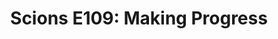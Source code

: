 ---
layout: post
title: "Scions E109: Making Progress"
description: "Softball faces a national power, baseball opens ACC pl..."
permalink: https://www.fromtherumbleseat.com/2022/3/15/22978551/scions-e109-making-progress-ncaa-swim-dive-wbb-softball-baseball-march-madness-minneapolis
---